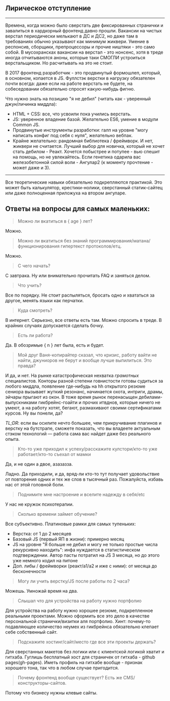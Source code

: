 ## Лирическое отступление

---

Времена, когда можно было сверстать две фиксированных странички и завалиться в хардкорный фронтенд давно прошли. Вакансии на чистых верстал периодически мелькают в ДС и ДС2, но даже там в требованиях обычно указывают как минимум жиквери. Умение в респонсив, сборщики, препроцессоры и прочие ништяки - это само собой. В мусохрансках вакансии на верстал - это нонсенс, хотя в треде иногда отчитываются аноны, которые таки СМОГЛИ устроиться верстальщиком. Но расчитывать на это не стоит.

В 2017 фронтенд разработчик - это продвинутый формошлеп, который, в основном, копается в JS. Фуллстэк верстки в нагрузку обязателен почти всегда: даже если на работе верстать не будете, на собеседовании обязательно спросят какую-нибудь фигню.

Что нужно знать на позицию "я не дебил" (читать как - уверенный джун/личинка миддла):
  * HTML + CSS: все, что усвоили пока учились верстать.
  * JS: уверенное владение базой. Желательно ES6, умение в модули Common JS.
  * Продвинутые инструменты разработки: галп на уровне "могу написать конфиг под себя с нуля", желательно вебпак.
  * Крайне желательно: рандомная библиотека / фреймворк. И нет, жиквери не считается. Лучший выбор для новичка, который не хочет стать дебилом - Реакт. Хочется побыстрее и потупее - вью спешит на помощь, но не увлекайтесь. Если генетика одарила вас железобетонной силой воли - Ангулар2 (к моменту прочтение - может даже и 3).

---

Все теоретические навыки обязательно подкрепляются практикой. Это может быть калькулятор, крестики-нолики, сверстанный статик-сайтец или даже полноценная приложуха на втором ангуларе.

## Ответы на вопросы для самых маленьких:

> Можно ли вкатиться в { age } лет?

Можно.

> Можно ли вкатиться без знаний программирования/матана/функционирования гипертекст протоколов/етц.

Можно.

> С чего начать?

С завтрака. Ну или внимательно прочитать FAQ и заняться делом.

> Что учить?

Все по порядку. Не стоит распыляться, бросать одно и хвататься за другое, менять языки как перчатки.

> Куда смотреть?

В интернет. Серьезно, все ответы есть там. Можно спросить в треде. В крайних случаях допускается сделать бочку.

> Есть ли работа?

Да. В обозримые { n } лет была, есть и будет.

> Мой друг Ваня-копирайтер сказал, что кризис, работу вайти не найти, джуниоров не берут и вообще лучше выпилиться. Это правда?

И да, и нет. На рынке катастрофическая нехватка *грамотных* специалистов. Конторы разной степени говнистости готовы судиться за любого миддла, появление где-нибудь на hh открытого резюме сениора вызывает жуткий резонанс, начинается охота, интриги, драмы, эйчары прыгают из окон. В тоже время рынок перенасыщен дебилами-выпускниками гикбрейнс-гоайти и прочих итвднов, которые ничего не умеют, а на работу хотят, бегают, размахивают своими сертификатами курсов. Ну вы понели, да?

_TL;DR_: если вы осилите нечто большее, чем прикручивание плагинов и верстку на бутстрапе, сможете показать, что вы владеете актуальным стэком технологий — работа сама вас найдет даже без реального опыта.

> Кто-то уже приходил к успеху/расскажите кулстори/кто-то уже работает/кто-то съехал от мамки

Да, и не один а двое, азазазза.

Ладно. Да приходили, и да, вряд-ли кто-то тут получает удовольствие от повторения одних и тех же слов в тысячный раз. Пожалуйста, избавь нас от этой головной боли.

> Поднимите мне настроение и вселите надежду в себя/etc

У нас не кружок психотерапии.

> Сколько времени займет обучение?

Все субъективно. Платиновые рамки для самых тупеньких:
  *  Верстка: от 1 до 2 месяцев
  *  Базовый JS (первый ЯП в жизни): примерно месяц
  *  JS на уровне "Я больше не дебил и могу не только простые числа рекурсивно находить": инфа нуждается в статистическом подтверждении. Автор пасты потратил на JS 3 месяца, но до этого уже немного кодил на питоне
  *  Доп. либы / фреймворки (реакт/а1/а2 и иже с ними): от месяца до бесконечности

> Могу ли учить верстку/JS после работы по 2 часа?

Можешь. Умножай время на два.

> Слышал что для устройства на работу нужно портфолио

Для устройства на работу нужно хорошее резюме, подкрепленное реальными проектами. Можно оформить все это дело в качестве персональной странички/визитки аля портфолио. Хинт: почему-то подавляющее количество неумех из гикбрейнса обязательно клепает себе собственный сайт. 

> Подскажите хостинг/сайт/место где все эти проекты держать?

Для сверстанных макетов без логики или с клиентской логикой хватит и гитхаба. Гуглишь бесплатный хост для страничек от гитхаба - github pages(gh-pages). Иметь профиль на гитхабе вообще - признак хорошего тона, так что в любом случае пригодится.

> Почему фронтенд вообще существует? Есть же CMS/конструкторы-сайтов.

Потому что бизнесу нужны клевые сайты.
